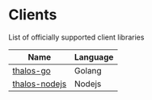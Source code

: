 # Clients

List of officially supported client libraries

| Name                                                                | Language |
| ------------------------------------------------------------------- | -------- |
| [thalos-go](https://github.com/eosswedenorg/thalos/tree/master/api) | Golang   |
| [thalos-nodejs](https://github.com/eosswedenorg/thalos-nodejs)      | Nodejs   |